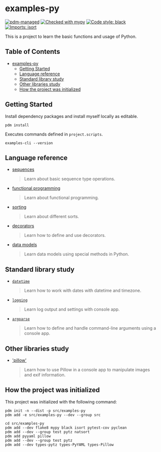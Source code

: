 # examples-py

[![pdm-managed](https://img.shields.io/badge/pdm-managed-blueviolet)](https://pdm.fming.dev)
[![Checked with mypy](https://www.mypy-lang.org/static/mypy_badge.svg)](https://mypy-lang.org/)
[![Code style: black](https://img.shields.io/badge/code%20style-black-000000.svg)](https://github.com/psf/black)
[![Imports: isort](https://img.shields.io/badge/%20imports-isort-%231674b1?style=flat&labelColor=ef8336)](https://pycqa.github.io/isort/)

This is a project to learn the basic functions and usage of Python.


## Table of Contents <!-- omit in toc -->

- [examples-py](#examples-py)
  - [Getting Started](#getting-started)
  - [Language reference](#language-reference)
  - [Standard library study](#standard-library-study)
  - [Other libraries study](#other-libraries-study)
  - [How the project was initialized](#how-the-project-was-initialized)


## Getting Started  

Install dependency packages and install myself locally as editable.

```shell
pdm install
```

Executes commands defined in `project.scripts`.

```shell
examples-cli --version
```


## Language reference

- [sequences](./tests/references/sequences/)
  > Learn about basic sequence type operations.
- [functional programming](./tests/references/functionals/)
  > Learn about functional programming.
- [sorting](./tests/references/sorting/)
  > Learn about different sorts.
- [decorators](./tests/references/decorators/)
  > Learn how to define and use decorators.
- [data models](./tests/references/data_models/)
  > Learn data models using special methods in Python.


## Standard library study

- [`datetime`](./tests/libraries/datetime/)
  > Learn how to work with dates with datetime and timezone.
- [`logging`](./src/examples/libraries/logging/)
  > Learn log output and settings with console app.
- [`argparse`](./src/examples/libraries/argparse/)
  > Learn how to define and handle command-line arguments using a console app.


## Other libraries study

- ['pillow'](./src/examples/libraries/pillow/)
  > Learn how to use Pillow in a console app to manipulate images and exif information.

<!-- spell-checker:words argparse -->


## How the project was initialized

This project was initialized with the following command:

```shell
pdm init -n --dist -p src/examples-py
pdm add -e src/examples-py --dev --group src

cd src/examples-py
pdm add --dev flake8 mypy black isort pytest-cov pyclean
pdm add --dev --group test pytz natsort
pdm add pyyaml pillow
pdm add --dev --group test pytz
pdm add --dev types-pytz types-PyYAML types-Pillow
```

<!-- spell-checker:words pyyaml -->
<!-- spell-checker:words natsort -->

